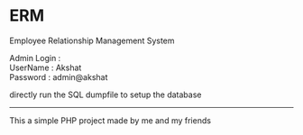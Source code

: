 # ERM
Employee Relationship Management System

Admin Login :<br>
        UserName : Akshat<br>
        Password : admin@akshat
       
 directly run the SQL dumpfile to setup the database
 <br>
 <hr>
 This a simple PHP project made by me and my friends <br>
 
 
